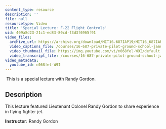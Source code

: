 ```yaml
---
content_type: resource
description: ''
file: null
resourcetype: Video
title: 'Special Lecture: F-22 Flight Controls'
uid: 409a8d23-21c1-ed83-80cd-f3d3f6965f91
video_files:
  archive_url: https://archive.org/download/MIT16.687IAP19/MIT16_687IAP19_special-f22_300k.mp4
  video_captions_file: /courses/16-687-private-pilot-ground-school-january-iap-2019/aac6b63e2e3157d9a91ef61e0799563c_n068fel-W9I.vtt
  video_thumbnail_file: https://img.youtube.com/vi/n068fel-W9I/default.jpg
  video_transcript_file: /courses/16-687-private-pilot-ground-school-january-iap-2019/2c01f1d7ebc075333ac1ee9bedbee2f0_n068fel-W9I.pdf
video_metadata:
  youtube_id: n068fel-W9I
---
```


 This is a special lecture with Randy Gordon.

Description
-----------

This lecture featured Lieutenant Colonel Randy Gordon to share experience in flying fighter jet.

**Instructor:** Randy Gordon